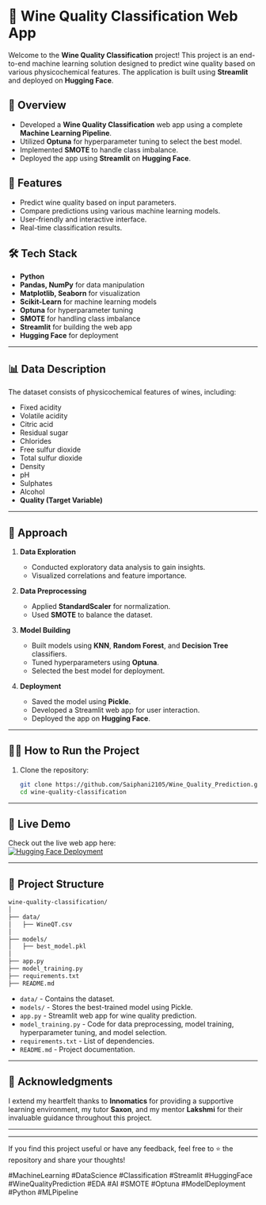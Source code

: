 # 🍷 Wine Quality Classification Web App  

Welcome to the **Wine Quality Classification** project! This project is an end-to-end machine learning solution designed to predict wine quality based on various physicochemical features. The application is built using **Streamlit** and deployed on **Hugging Face**.  

## 🚀 **Overview**  
- Developed a **Wine Quality Classification** web app using a complete **Machine Learning Pipeline**.  
- Utilized **Optuna** for hyperparameter tuning to select the best model.  
- Implemented **SMOTE** to handle class imbalance.  
- Deployed the app using **Streamlit** on **Hugging Face**.  

## 🌟 **Features**  
- Predict wine quality based on input parameters.  
- Compare predictions using various machine learning models.  
- User-friendly and interactive interface.  
- Real-time classification results.  

## 🛠️ **Tech Stack**  
- **Python**  
- **Pandas, NumPy** for data manipulation  
- **Matplotlib, Seaborn** for visualization  
- **Scikit-Learn** for machine learning models  
- **Optuna** for hyperparameter tuning  
- **SMOTE** for handling class imbalance  
- **Streamlit** for building the web app  
- **Hugging Face** for deployment  

---

## 📊 **Data Description**  
The dataset consists of physicochemical features of wines, including:  
- Fixed acidity  
- Volatile acidity  
- Citric acid  
- Residual sugar  
- Chlorides  
- Free sulfur dioxide  
- Total sulfur dioxide  
- Density  
- pH  
- Sulphates  
- Alcohol  
- **Quality (Target Variable)**  

---

## 🔎 **Approach**  

1. **Data Exploration**  
   - Conducted exploratory data analysis to gain insights.  
   - Visualized correlations and feature importance.  

2. **Data Preprocessing**  
   - Applied **StandardScaler** for normalization.  
   - Used **SMOTE** to balance the dataset.  

3. **Model Building**  
   - Built models using **KNN**, **Random Forest**, and **Decision Tree** classifiers.  
   - Tuned hyperparameters using **Optuna**.  
   - Selected the best model for deployment.  

4. **Deployment**  
   - Saved the model using **Pickle**.  
   - Developed a Streamlit web app for user interaction.  
   - Deployed the app on **Hugging Face**.  

---

## 🧑‍💻 **How to Run the Project**  

1. Clone the repository:  
    ```bash
    git clone https://github.com/Saiphani2105/Wine_Quality_Prediction.git
    cd wine-quality-classification
    ```
 

---

## 🚀 **Live Demo**  
Check out the live web app here:  
[![Hugging Face Deployment](https://huggingface.co/spaces/Phaneendrabayi/Wine_Quality)](#)  

---

## 📁 **Project Structure**  
```bash
wine-quality-classification/
│
├── data/
│   ├── WineQT.csv
│
├── models/
│   ├── best_model.pkl
│
├── app.py
├── model_training.py
├── requirements.txt
├── README.md
```

- `data/` - Contains the dataset.  
- `models/` - Stores the best-trained model using Pickle.  
- `app.py` - Streamlit web app for wine quality prediction.  
- `model_training.py` - Code for data preprocessing, model training, hyperparameter tuning, and model selection.  
- `requirements.txt` - List of dependencies.  
- `README.md` - Project documentation.  

---

## 🙏 **Acknowledgments**  
I extend my heartfelt thanks to **Innomatics** for providing a supportive learning environment, my tutor **Saxon**, and my mentor **Lakshmi** for their invaluable guidance throughout this project.  

---


---

If you find this project useful or have any feedback, feel free to ⭐ the repository and share your thoughts!  

#MachineLearning #DataScience #Classification #Streamlit #HuggingFace #WineQualityPrediction #EDA #AI #SMOTE #Optuna #ModelDeployment #Python #MLPipeline 
